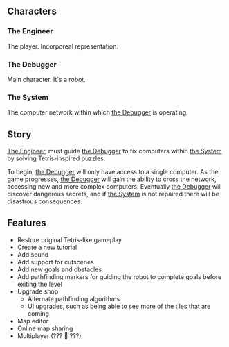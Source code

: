 ## Characters

### The Engineer

The player. Incorporeal representation.

### The Debugger

Main character. It's a robot.

### The System

The computer network within which [the Debugger](#the-debugger) is operating.

## Story

[The Engineer](#the-engineer), must guide [the Debugger](#the-debugger) to fix computers within [the System](#the-system) by solving Tetris-inspired puzzles.

To begin, [the Debugger](#the-debugger) will only have access to a single computer. As the game progresses, [the Debugger](#the-debugger) will gain the ability to cross the network, accessing new and more complex computers. Eventually [the Debugger](#the-debugger) will discover dangerous secrets, and if [the System](#the-system) is not repaired there will be disastrous consequences.

## Features

* Restore original Tetris-like gameplay
* Create a new tutorial
* Add sound
* Add support for cutscenes
* Add new goals and obstacles
* Add pathfinding markers for guiding the robot to complete goals before exiting the level
* Upgrade shop
  * Alternate pathfinding algorithms
  * UI upgrades, such as being able to see more of the tiles that are coming
* Map editor
* Online map sharing
* Multiplayer (??? 👀 ???)

